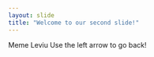 ```yaml
---
layout: slide
title: "Welcome to our second slide!"
---
```

Meme Leviu
Use the left arrow to go back!
